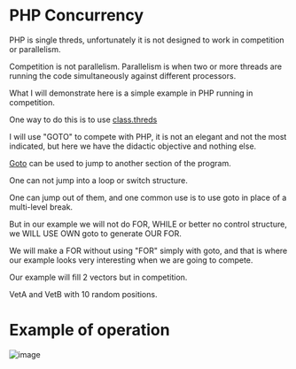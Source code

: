 # PHP Concurrency

PHP is single threds, unfortunately it is not designed to work in competition or parallelism.

Competition is not parallelism. Parallelism is when two or more threads are running the code simultaneously against different processors.

What I will demonstrate here is a simple example in PHP running in competition.

One way to do this is to use [class.threds](http://php.net/manual/pt_BR/class.thread.php.)  

I will use "GOTO" to compete with PHP, it is not an elegant and not the most indicated, but here we have the didactic objective and nothing else.

[Goto](http://php.net/manual/en/control-structures.goto.php) can be used to jump to another section of the program.

One can not jump into a loop or switch structure.

One can jump out of them, and one common use is to use goto in place of a multi-level break.

But in our example we will not do FOR, WHILE or better no control structure, we WILL USE OWN goto to generate OUR FOR.

We will make a FOR without using "FOR" simply with goto, and that is where our example looks very interesting when we are going to compete.

Our example will fill 2 vectors but in competition.

VetA and VetB with 10 random positions.



# Example of operation

![image](https://github.com/jeffotoni/)
